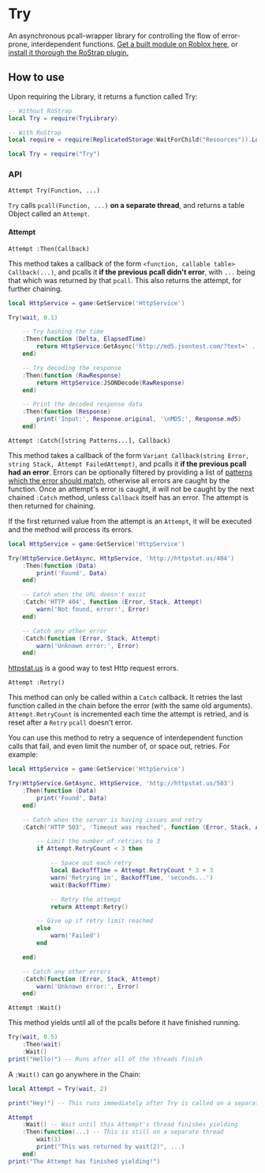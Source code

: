 # Try
An asynchronous pcall-wrapper library for controlling the flow of error-prone, interdependent functions. [Get a built module on Roblox here](https://www.roblox.com/library/987135020/Try-Library-from-F3X), or [install it thorough the RoStrap plugin.](https://www.roblox.com/library/725884332/RoStrap)

## How to use
Upon requiring the Library, it returns a function called Try:
```lua
-- Without RoStrap
local Try = require(TryLibrary)
```
```lua
-- With RoStrap
local require = require(ReplicatedStorage:WaitForChild("Resources")).LoadLibrary

local Try = require("Try")
```

### API
`Attempt Try(Function, ...)`

`Try` calls `pcall(Function, ...)` **on a separate thread**, and returns a table Object called an `Attempt`.

#### Attempt
`Attempt :Then(Callback)`

This method takes a callback of the form `<function, callable table> Callback(...)`, and pcalls it **if the previous pcall didn't error**, with `...` being that which was returned by that `pcall`. This also returns the attempt, for further chaining.

```lua
local HttpService = game:GetService('HttpService')

Try(wait, 0.1)

    -- Try hashing the time
    :Then(function (Delta, ElapsedTime)
        return HttpService:GetAsync('http://md5.jsontest.com/?text=' .. Delta)
    end)

    -- Try decoding the response
    :Then(function (RawResponse)
        return HttpService:JSONDecode(RawResponse)
    end)

    -- Print the decoded response data
    :Then(function (Response)
        print('Input:', Response.original, '\nMD5:', Response.md5)
    end)
```

`Attempt :Catch([string Patterns...], Callback)`

This method takes a callback of the form `Variant Callback(string Error, string Stack, Attempt FailedAttempt)`, and pcalls it **if the previous pcall had an error**. Errors can be optionally filtered by providing a list of [patterns which the error should match](http://wiki.roblox.com/index.php?title=String_pattern#Simple_matching), otherwise all errors are caught by the function. Once an attempt's error is caught, it will not be caught by the next chained `:Catch` method, unless `Callback` itself has an error. The attempt is then returned for chaining.

If the first returned value from the attempt is an `Attempt`, it will be executed and the method will process its errors.

```lua
local HttpService = game:GetService('HttpService')

Try(HttpService.GetAsync, HttpService, 'http://httpstat.us/404')
    :Then(function (Data)
        print('Found', Data)
    end)

    -- Catch when the URL doesn't exist
    :Catch('HTTP 404', function (Error, Stack, Attempt)
        warn('Not found, error:', Error)
    end)

    -- Catch any other error
    :Catch(function (Error, Stack, Attempt)
        warn('Unknown error:', Error)
    end)
```

[httpstat.us](http://httpstat.us/) is a good way to test Http request errors.

`Attempt :Retry()`

This method can only be called within a `Catch` callback. It retries the last function called in the chain before the error (with the same old arguments). `Attempt.RetryCount` is incremented each time the attempt is retried, and is reset after a `Retry` `pcall` doesn't error.

You can use this method to retry a sequence of interdependent function calls that fail, and even limit the number of, or space out, retries. For example:

```lua
local HttpService = game:GetService('HttpService')

Try(HttpService.GetAsync, HttpService, 'http://httpstat.us/503')
    :Then(function (Data)
        print('Found', Data)
    end)

    -- Catch when the server is having issues and retry
    :Catch('HTTP 503', 'Timeout was reached', function (Error, Stack, Attempt)

        -- Limit the number of retries to 3
        if Attempt.RetryCount < 3 then

            -- Space out each retry
            local BackoffTime = Attempt.RetryCount * 3 + 3
            warn('Retrying in', BackoffTime, 'seconds...')
            wait(BackoffTime)

            -- Retry the attempt
            return Attempt:Retry()

        -- Give up if retry limit reached
        else
            warn('Failed')
        end

    end)

    -- Catch any other errors
    :Catch(function (Error, Stack, Attempt)
        warn('Unknown error:', Error)
    end)
```

`Attempt :Wait()`

This method yields until all of the pcalls before it have finished running.

```lua
Try(wait, 0.5)
    :Then(wait)
    :Wait()
print("Hello!") -- Runs after all of the threads finish
```

A `:Wait()` can go anywhere in the Chain:

```lua
local Attempt = Try(wait, 2)

print("Hey!") -- This runs immediately after Try is called on a separate thread

Attempt
    :Wait() -- Wait until this Attempt's thread finishes yielding
    :Then(function(...) -- This is still on a separate thread
        wait(1)
        print("This was returned by wait(2)", ...)
    end)
print("The Attempt has finished yielding!")
```
